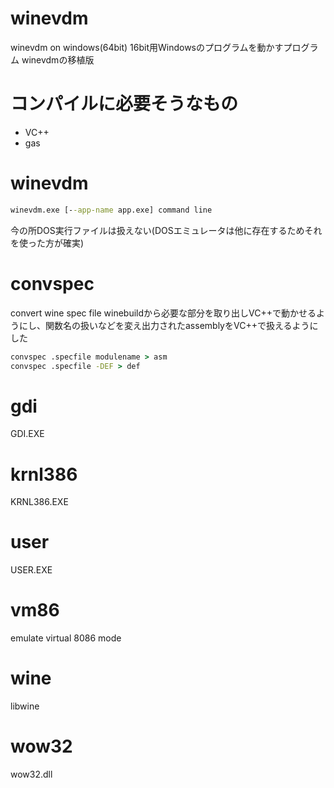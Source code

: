 # winevdm
winevdm on windows(64bit)
16bit用Windowsのプログラムを動かすプログラム
winevdmの移植版
# コンパイルに必要そうなもの
+ VC++
+ gas

# winevdm
```bat
winevdm.exe [--app-name app.exe] command line
```
今の所DOS実行ファイルは扱えない(DOSエミュレータは他に存在するためそれを使った方が確実)
# convspec
convert wine spec file
winebuildから必要な部分を取り出しVC++で動かせるようにし、関数名の扱いなどを変え出力されたassemblyをVC++で扱えるようにした
```bat
convspec .specfile modulename > asm
convspec .specfile -DEF > def
```
# gdi
GDI.EXE
# krnl386
KRNL386.EXE
# user
USER.EXE
# vm86
emulate virtual 8086 mode
# wine
libwine
# wow32
wow32.dll
